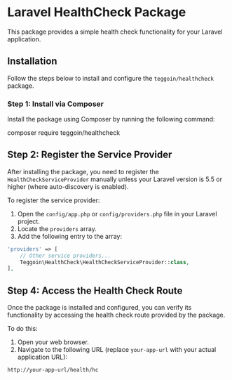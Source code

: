 # Laravel HealthCheck Package

This package provides a simple health check functionality for your Laravel application.

## Installation

Follow the steps below to install and configure the `teggoin/healthcheck` package.

### Step 1: Install via Composer

Install the package using Composer by running the following command:

composer require teggoin/healthcheck

## Step 2: Register the Service Provider

After installing the package, you need to register the `HealthCheckServiceProvider` manually unless your Laravel version is 5.5 or higher (where auto-discovery is enabled).

To register the service provider:

1. Open the `config/app.php` or `config/providers.php` file in your Laravel project.
2. Locate the `providers` array.
3. Add the following entry to the array:

```php
'providers' => [
    // Other service providers...
    Teggoin\HealthCheck\HealthCheckServiceProvider::class,
],
```

## Step 4: Access the Health Check Route

Once the package is installed and configured, you can verify its functionality by accessing the health check route provided by the package.

To do this:

1. Open your web browser.
2. Navigate to the following URL (replace `your-app-url` with your actual application URL):

```url
http://your-app-url/health/hc
```

